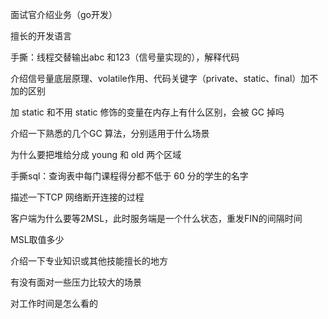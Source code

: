 面试官介绍业务（go开发）

擅长的开发语言

手撕：线程交替输出abc 和123（信号量实现的），解释代码

介绍信号量底层原理、volatile作用、代码关键字（private、static、final）加不加的区别

加 static 和不用 static 修饰的变量在内存上有什么区别，会被 GC 掉吗

介绍一下熟悉的几个GC 算法，分别适用于什么场景

为什么要把堆给分成 young 和 old 两个区域

手撕sql：查询表中每门课程得分都不低于 60 分的学生的名字

描述一下TCP 网络断开连接的过程

客户端为什么要等2MSL，此时服务端是一个什么状态，重发FIN的间隔时间

MSL取值多少

介绍一下专业知识或其他技能擅长的地方

有没有面对一些压力比较大的场景

对工作时间是怎么看的